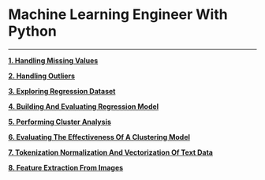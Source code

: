 # Machine Learning Engineer With Python
--------------------------------------------------------------------------------
**[1. Handling Missing Values](https://github.com/ramjan-GitHub/Machine-Learning/blob/master/Projects/HandlingMissingValues.ipynb)**

**[2. Handling Outliers](https://github.com/ramjan-GitHub/Machine-Learning/blob/master/Projects/HandlingOutliers.ipynb)**

**[3. Exploring Regression Dataset](https://github.com/ramjan-GitHub/Machine-Learning/blob/master/Projects/ExploringRegressionDataset.ipynb)**

**[4. Building And Evaluating Regression Model](https://github.com/ramjan-GitHub/Machine-Learning/blob/master/Projects/BuildingAndEvaluatingRegressionModel.ipynb)**

**[5. Performing Cluster Analysis](https://github.com/ramjan-GitHub/Machine-Learning/blob/master/Projects/PerformingClusterAnalysis.ipynb)**

**[6. Evaluating The Effectiveness Of A Clustering Model](https://github.com/ramjan-GitHub/Machine-Learning/blob/master/Projects/EvaluatingTheEffectivenessOfAClusteringModel.ipynb)**

**[7. Tokenization Normalization And Vectorization Of Text Data](https://github.com/ramjan-GitHub/Machine-Learning/blob/master/Projects/TokenizationNormalizationAndVectorizationOfTextData.ipynb)**

**[8. Feature Extraction From Images](https://github.com/ramjan-GitHub/Machine-Learning/blob/master/Projects/FeatureExtractionFromImages.ipynb)**
